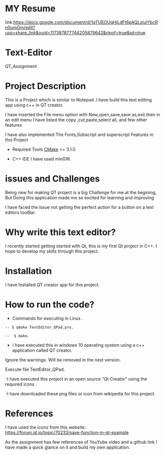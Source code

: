 # MY Resume
link:https://docs.google.com/document/d/1qTUEOUqHiLdFt6pAQLziulYbcRn0umGm/edit?usp=share_link&ouid=117387877744205879642&rtpof=true&sd=true

# Text-Editor
QT_Assignment

# Project Description

This is a Project which is similar to  Notepad .I have build this text editing app using c++ in QT creator.

I have inserted the File menu option with New,open,save,save as,exit.then in an  edit menu I have listed the copy ,cut,paste,select all, and few other features

I have also implemented The Fonts,Subscript and superscript Features in this Project

* Required Tools
 [CMake](https://cmake.org/) >= 3.1.0
 - C++ IDE I have used minGW.

# issues and Challenges
Being new for making QT project is a big Challenge for me at the begining, But Doing this application made me so excited for learning and improving

I have faced the issue not getting the perfect action for a button on a text editors toolBar.

# Why write this text editor?

I recently started getting started with Qt, this is my first Qt project in C++. I hope to develop my skills through this project.

# Installation
I have Installed QT creator app for this project.

# How to run the code?

   - Commands for executing in Linux .
   
    -- $ qmake TextEditor_QPad.pro.
    
    --  $ make.
    
  - I have executed this in windows 10 operating system using  a c++ application called QT creator.
  
Ignore the warnings. Will be removed in the next version.

Execute file TextEditor_QPad.

-I have executed this project in an open source "Qt Creator"  using the required icons .

-I have downloaded these png files or icon from wikipedia for this project.

# References
I have used the icons from this website:
https://forum.qt.io/topic/70233/save-function-in-qt-example

As the assignment has few references of YouYube video and a github link I have made a quick glance on it and build my own application.
